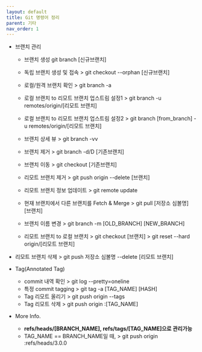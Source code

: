 ```yaml
---
layout: default
title: Git 명령어 정리
parent: 기타
nav_order: 1
---
```


* 브랜치 관리
    * 브랜치 생성 git branch [신규브랜치]
    * 독립 브랜치 생성 및 접속 > git checkout --orphan [신규브랜치]
    * 로컬/원격 브랜치 확인 > git branch -a
    * 로컬 브랜치 to 리모트 브랜치 업스트림 설정1 > git branch -u remotes/origin/[리모트 브랜치]
    * 로컬 브랜치 to 리모트 브랜치 업스트림 설정2 > git branch [from_branch] -u remotes/origin/[리모트 브랜치]
    * 브랜치 상세 뷰 > git branch -vv
    * 브랜치 제거 > git branch -d/D [기존브랜치]
    * 브랜치 이동 > git checkout [기존브랜치]
    * 리모트 브랜치 제거 > git push origin --delete [브랜치]
    * 리모트 브랜치 정보 업데이트 > git remote update
    * 현재 브랜치에서 다른 브랜치를 Fetch & Merge > git pull [저장소 심볼명] [브랜치]
    * 브랜치 이름 변경 > git branch -m [OLD_BRANCH] [NEW_BRANCH]

    * 리모트 브랜치 to 로컬 브랜치 > git checkout [브랜치] > git reset --hard origin/[리모트 브랜치]

* 리모트 브랜치 삭제 > git push 저장소 심볼명 --delete [리모트 브랜치]

* Tag(Annotated Tag)
    * commit 내역 확인 > git log --pretty=oneline
    * 특정 commit tagging > git tag -a [TAG_NAME] [HASH]
    * Tag 리모트 올리기 > git push origin --tags
    * Tag 리모트 삭제 > git push origin :[TAG_NAME]


* More Info.
    * __refs/heads/[BRANCH_NAME], refs/tags/[TAG_NAME]으로 관리가능__
    * TAG_NAME == BRANCH_NAME일 때, > git push origin :refs/heads/3.0.0